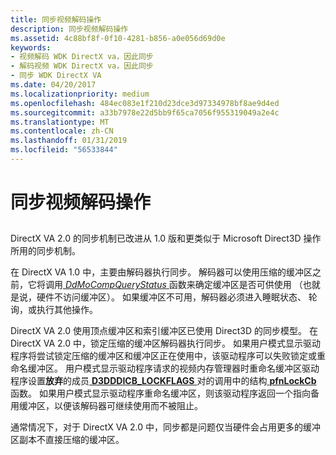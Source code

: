 ```yaml
---
title: 同步视频解码操作
description: 同步视频解码操作
ms.assetid: 4c88bf8f-0f10-4281-b856-a0e056d69d0e
keywords:
- 视频解码 WDK DirectX va，因此同步
- 解码视频 WDK DirectX va，因此同步
- 同步 WDK DirectX VA
ms.date: 04/20/2017
ms.localizationpriority: medium
ms.openlocfilehash: 484ec083e1f210d23dce3d97334978bf8ae9d4ed
ms.sourcegitcommit: a33b7978e22d5bb9f65ca7056f955319049a2e4c
ms.translationtype: MT
ms.contentlocale: zh-CN
ms.lasthandoff: 01/31/2019
ms.locfileid: "56533844"
---
```

# <a name="synchronizing-video-decode-operations"></a>同步视频解码操作


## <span id="ddk_synchronizing_video_decode_operations_gg"></span><span id="DDK_SYNCHRONIZING_VIDEO_DECODE_OPERATIONS_GG"></span>


DirectX VA 2.0 的同步机制已改进从 1.0 版和更类似于 Microsoft Direct3D 操作所用的同步机制。

在 DirectX VA 1.0 中，主要由解码器执行同步。 解码器可以使用压缩的缓冲区之前，它将调用[ *DdMoCompQueryStatus* ](https://msdn.microsoft.com/library/windows/hardware/ff550243)函数来确定缓冲区是否可供使用 （也就是说，硬件不访问缓冲区）。 如果缓冲区不可用，解码器必须进入睡眠状态、 轮询，或执行其他操作。

DirectX VA 2.0 使用顶点缓冲区和索引缓冲区已使用 Direct3D 的同步模型。 在 DirectX VA 2.0 中，锁定压缩的缓冲区解码器执行同步。 如果用户模式显示驱动程序将尝试锁定压缩的缓冲区和缓冲区正在使用中，该驱动程序可以失败锁定或重命名缓冲区。 用户模式显示驱动程序请求的视频内存管理器时重命名缓冲区驱动程序设置**放弃**的成员[ **D3DDDICB\_LOCKFLAGS** ](https://msdn.microsoft.com/library/windows/hardware/ff544214)对的调用中的结构[ **pfnLockCb** ](https://msdn.microsoft.com/library/windows/hardware/ff568914)函数。 如果用户模式显示驱动程序重命名缓冲区，则该驱动程序返回一个指向备用缓冲区，以便该解码器可继续使用而不被阻止。

通常情况下，对于 DirectX VA 2.0 中，同步都是问题仅当硬件会占用更多的缓冲区副本不直接压缩的缓冲区。

 

 





